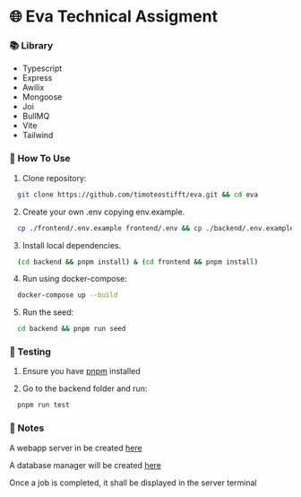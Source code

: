 # 🌐 Eva Technical Assigment

### 📚 Library

- Typescript
- Express
- Awilix
- Mongoose
- Joi
- BullMQ
- Vite
- Tailwind

### 🚀 How To Use

1. Clone repository:

```bash
  git clone https://github.com/timoteostifft/eva.git && cd eva
```

2. Create your own .env copying env.example.

```bash
  cp ./frontend/.env.example frontend/.env && cp ./backend/.env.example backend/.env
```

3. Install local dependencies.

```bash
  (cd backend && pnpm install) & (cd frontend && pnpm install)
```

4. Run using docker-compose:

```bash
  docker-compose up --build
```

5. Run the seed:

```bash
  cd backend && pnpm run seed
```

### 🧪 Testing

1. Ensure you have [pnpm](https://pnpm.io/pt/) installed

2. Go to the backend folder and run:

```bash
  pnpm run test
```

### 📌 Notes

A webapp server in be created [here](http://localhost:5173/)

A database manager will be created [here](http://localhost:3010/)

Once a job is completed, it shall be displayed in the server terminal
